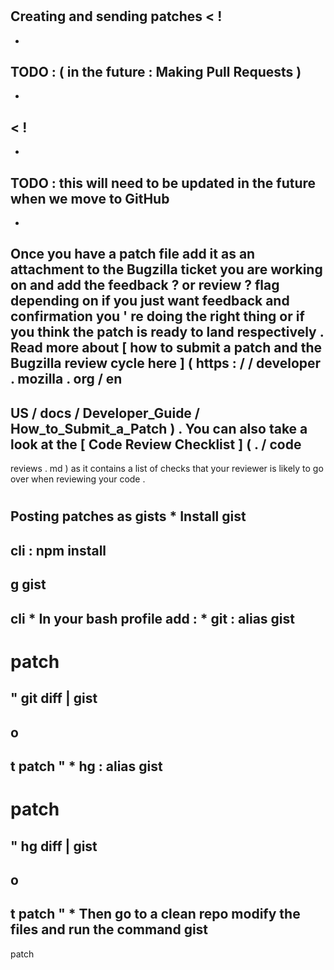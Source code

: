 #
Creating
and
sending
patches
<
!
-
-
TODO
:
(
in
the
future
:
Making
Pull
Requests
)
-
-
>
<
!
-
-
TODO
:
this
will
need
to
be
updated
in
the
future
when
we
move
to
GitHub
-
-
>
Once
you
have
a
patch
file
add
it
as
an
attachment
to
the
Bugzilla
ticket
you
are
working
on
and
add
the
feedback
?
or
review
?
flag
depending
on
if
you
just
want
feedback
and
confirmation
you
'
re
doing
the
right
thing
or
if
you
think
the
patch
is
ready
to
land
respectively
.
Read
more
about
[
how
to
submit
a
patch
and
the
Bugzilla
review
cycle
here
]
(
https
:
/
/
developer
.
mozilla
.
org
/
en
-
US
/
docs
/
Developer_Guide
/
How_to_Submit_a_Patch
)
.
You
can
also
take
a
look
at
the
[
Code
Review
Checklist
]
(
.
/
code
-
reviews
.
md
)
as
it
contains
a
list
of
checks
that
your
reviewer
is
likely
to
go
over
when
reviewing
your
code
.
#
#
Posting
patches
as
gists
*
Install
gist
-
cli
:
npm
install
-
g
gist
-
cli
*
In
your
bash
profile
add
:
*
git
:
alias
gist
-
patch
=
"
git
diff
|
gist
-
o
-
t
patch
"
*
hg
:
alias
gist
-
patch
=
"
hg
diff
|
gist
-
o
-
t
patch
"
*
Then
go
to
a
clean
repo
modify
the
files
and
run
the
command
gist
-
patch
